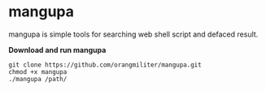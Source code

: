# mangupa
mangupa is simple tools for searching web shell script and defaced result.
  
**Download and run mangupa**
```
git clone https://github.com/orangmiliter/mangupa.git
chmod +x mangupa
./mangupa /path/
```
